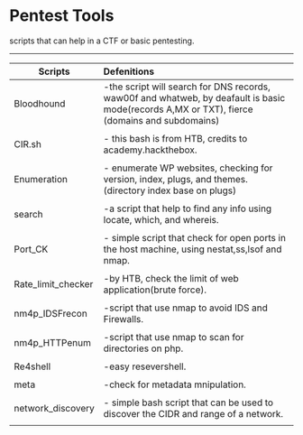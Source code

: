 # Pentest Tools
scripts that can help in a CTF or basic pentesting.

-----------------------------------------------------------------------------------------------------------------------

|  Scripts     |        Defenitions                                                                                    |
| ------------ |:------------------------------------------------------------------------------------------------------|
| Bloodhound   |-the script will search for DNS records, waw00f and whatweb, by deafault is basic mode(records A,MX or                  TXT), fierce (domains and subdomains)
|              |                                                                                                        |
| CIR.sh       | - this bash is from HTB, credits to academy.hackthebox.                                                |
|              |
| Enumeration  | - enumerate WP websites, checking for version, index, plugs, and themes. (directory index base on plugs) | [curl]       |
|              |                                                                                                        |
| search       | -a script that help to find any info using locate, which, and whereis.                                 |
|              |                                                                                                        |
| Port_CK      |  - simple script that check for open ports in the host machine, using nestat,ss,lsof and nmap.         |
|              |
|Rate_limit_checker| -by HTB, check the limit of web application(brute force).                                          |
|              |                                                                                                        |
|nm4p_IDSFrecon| -script that use nmap to avoid IDS and Firewalls.                                                      |
|              |                                                                                                        |
|nm4p_HTTPenum | -script that use nmap to scan for directories on php.                                                  |
|              |                                                                                                        |
|Re4shell      | -easy resevershell.                                                                                    |
|              |                                                                                                        |
|meta          | -check for metadata mnipulation.                                                                       |
|              |                                                                                                        |
|network_discovery| -  simple bash script that can be used to discover the CIDR and range of a network.                 |
|              |                                                                                                        |
